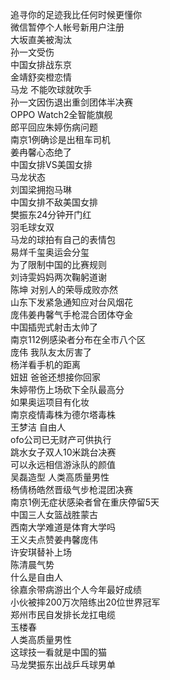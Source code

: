 追寻你的足迹我比任何时候更懂你  
微信暂停个人帐号新用户注册  
大坂直美被淘汰  
孙一文受伤  
中国女排战东京  
金靖舒奕橙恋情  
马龙 不能吹球就吹手  
孙一文因伤退出重剑团体半决赛  
OPPO Watch2全智能旗舰  
郎平回应朱婷伤病问题  
南京1例确诊是出租车司机  
姜冉馨心态绝了  
中国女排VS美国女排  
马龙状态  
刘国梁拥抱马琳  
中国女排不敌美国女排  
樊振东24分钟开门红  
羽毛球女双  
马龙的球拍有自己的表情包  
易烊千玺奥运会分玺  
为了限制中国的比赛规则  
刘诗雯妈妈两次鞠躬道谢  
陈坤 对别人的荣辱成败亦然  
山东下发紧急通知应对台风烟花  
庞伟姜冉馨气手枪混合团体夺金  
中国插兜式射击太帅了  
南京112例感染者分布在全市八个区  
庞伟 我队友太厉害了  
杨洋看手机的距离  
妞妞 爸爸还想接你回家  
朱婷带伤上场砍下全队最高分  
如果奥运项目有化妆  
南京疫情毒株为德尔塔毒株  
王梦洁 自由人  
ofo公司已无财产可供执行  
跳水女子双人10米跳台决赛  
可以永远相信游泳队的颜值  
吴磊造型 人类高质量男性  
杨倩杨皓然晋级气步枪混团决赛  
南京1例无症状感染者曾在重庆停留5天  
中国三人女篮战胜蒙古  
西南大学难道是体育大学吗  
王义夫点赞姜冉馨庞伟  
许安琪替补上场  
陈清晨气势  
什么是自由人  
徐嘉余带病游出个人今年最好成绩  
小伙被摔200万次陪练出20位世界冠军  
郑州市民自发排长龙扛电缆  
玉楼春  
人类高质量男性  
这球技一看就是中国的猫  
马龙樊振东出战乒乓球男单  
